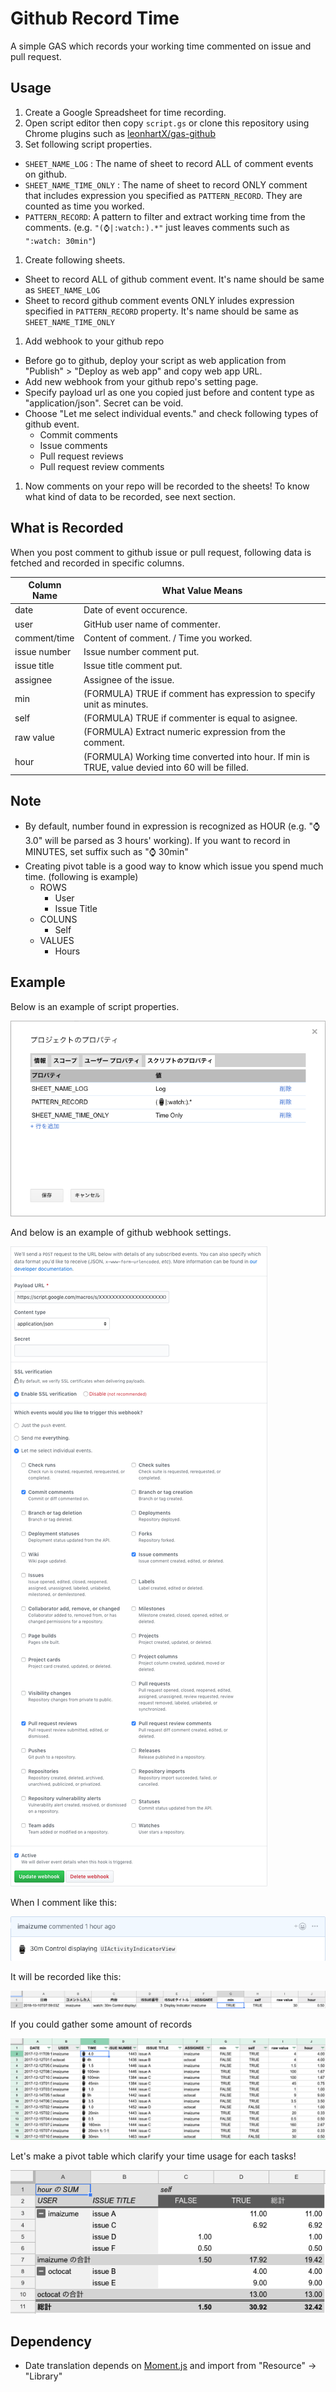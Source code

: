 # Github Record Time

A simple GAS which records your working time commented on issue and pull request.

## Usage

1. Create a Google Spreadsheet for time recording.
1. Open script editor then copy `script.gs` or clone this repository using Chrome plugins such as [leonhartX/gas\-github](https://github.com/leonhartX/gas-github)
1. Set following script properties.
  - `SHEET_NAME_LOG` : The name of sheet to record ALL of comment events on github.
  - `SHEET_NAME_TIME_ONLY` : The name of sheet to record ONLY comment that includes expression you specified as `PATTERN_RECORD`. They are counted as time you worked.
  - `PATTERN_RECORD`: A pattern to filter and extract working time from the comments. (e.g. `"(⌚|:watch:).*"`  just leaves comments such as `":watch: 30min"`)
1. Create following sheets.
  - Sheet to record ALL of github comment event. It's name should be same as `SHEET_NAME_LOG`
  - Sheet to record github comment events ONLY inludes expression specified in `PATTERN_RECORD` property. It's name should be same as `SHEET_NAME_TIME_ONLY`
1. Add webhook to your github repo
  - Before go to github, deploy your script as web application from "Publish" > "Deploy as web app" and copy web app URL.
  - Add new webhook from your github repo's setting page.
  - Specify payload url as one you copied just before and content type as "application/json". Secret can be void.
  - Choose "Let me select individual events." and check following types of github event.
    - Commit comments
    - Issue comments
    - Pull request reviews
    - Pull request review comments
1. Now comments on your repo will be recorded to the sheets! To know what kind of data to be recorded, see next section.

## What is Recorded

When you post comment to github issue or pull request, following data is fetched and recorded in specific columns.

| Column Name | What Value Means |
----|----
| date         | Date of event occurence. |
| user         | GitHub user name of commenter. |
| comment/time | Content of comment. / Time you worked. |
| issue number | Issue number comment put. |
| issue title  | Issue title comment put. |
| assignee     | Assignee of the issue. |
| min          | (FORMULA) TRUE if comment has expression to specify unit as minutes. |
| self         | (FORMULA) TRUE if commenter is equal to asignee. |
| raw value    | (FORMULA) Extract numeric expression from the comment. |
| hour         | (FORMULA) Working time converted into hour. If min is TRUE, value devied into 60 will be filled. |

## Note

- By default, number found in expression is recognized as HOUR (e.g. ":watch: 3.0" will be parsed as 3 hours' working). If you want to record in MINUTES, set suffix such as ":watch: 30min"
- Creating pivot table is a good way to know which issue you spend much time. (following is example)
  - ROWS
    - User
    - Issue Title
  - COLUNS
    - Self
  - VALUES
    - Hours

## Example

Below is an example of script properties.

![script property example](img/script_property_example.png)

And below is an example of github webhook settings.

![github webhook example](img/github_webhook_example.png)

When I comment like this:

![github comment example](img/github_comment_example.png)

It will be recorded like this:

![google spreadsheet example](img/google_spreadsheet_example.png)

If you could gather some amount of records

![pivot table data example](img/pivot_table_data_example.png)

Let's make a pivot table which clarify your time usage for each tasks!

![pivot table example](img/pivot_table_example.png)

## Dependency

- Date translation depends on [Moment.js](https://script.google.com/macros/library/versions/d/15hgNOjKHUG4UtyZl9clqBbl23sDvWMS8pfDJOyIapZk5RBqwL3i-rlCo) and import from "Resource" -> "Library"

